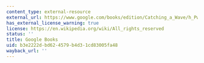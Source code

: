 ```yaml
---
content_type: external-resource
external_url: https://www.google.com/books/edition/Catching_a_Wave/h_PwCgAAQBAJ?hl=en&gbpv=1
has_external_license_warning: true
license: https://en.wikipedia.org/wiki/All_rights_reserved
status: ''
title: Google Books
uid: b3e2222d-bd62-4579-b4d3-1cd83005fa48
wayback_url: ''
---
```


